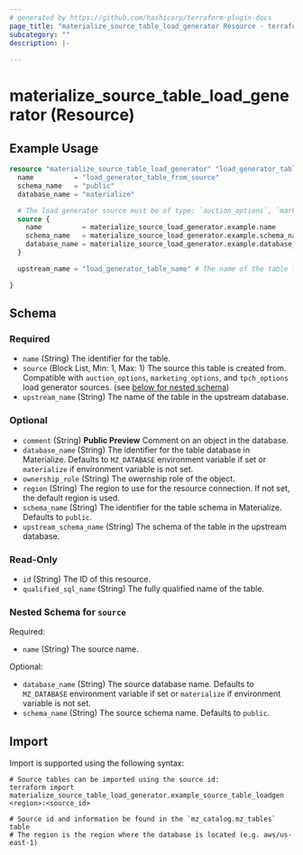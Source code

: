 ```yaml
---
# generated by https://github.com/hashicorp/terraform-plugin-docs
page_title: "materialize_source_table_load_generator Resource - terraform-provider-materialize"
subcategory: ""
description: |-
  
---
```


# materialize_source_table_load_generator (Resource)



## Example Usage

```terraform
resource "materialize_source_table_load_generator" "load_generator_table_from_source" {
  name          = "load_generator_table_from_source"
  schema_name   = "public"
  database_name = "materialize"

  # The load generator source must be of type: `auction_options`, `marketing_options`, and `tpch_options` load generator sources.
  source {
    name          = materialize_source_load_generator.example.name
    schema_name   = materialize_source_load_generator.example.schema_name
    database_name = materialize_source_load_generator.example.database_name
  }

  upstream_name = "load_generator_table_name" # The name of the table from the load generator

}
```

<!-- schema generated by tfplugindocs -->
## Schema

### Required

- `name` (String) The identifier for the table.
- `source` (Block List, Min: 1, Max: 1) The source this table is created from. Compatible with `auction_options`, `marketing_options`, and `tpch_options` load generator sources. (see [below for nested schema](#nestedblock--source))
- `upstream_name` (String) The name of the table in the upstream database.

### Optional

- `comment` (String) **Public Preview** Comment on an object in the database.
- `database_name` (String) The identifier for the table database in Materialize. Defaults to `MZ_DATABASE` environment variable if set or `materialize` if environment variable is not set.
- `ownership_role` (String) The owernship role of the object.
- `region` (String) The region to use for the resource connection. If not set, the default region is used.
- `schema_name` (String) The identifier for the table schema in Materialize. Defaults to `public`.
- `upstream_schema_name` (String) The schema of the table in the upstream database.

### Read-Only

- `id` (String) The ID of this resource.
- `qualified_sql_name` (String) The fully qualified name of the table.

<a id="nestedblock--source"></a>
### Nested Schema for `source`

Required:

- `name` (String) The source name.

Optional:

- `database_name` (String) The source database name. Defaults to `MZ_DATABASE` environment variable if set or `materialize` if environment variable is not set.
- `schema_name` (String) The source schema name. Defaults to `public`.

## Import

Import is supported using the following syntax:

```shell
# Source tables can be imported using the source id:
terraform import materialize_source_table_load_generator.example_source_table_loadgen <region>:<source_id>

# Source id and information be found in the `mz_catalog.mz_tables` table
# The region is the region where the database is located (e.g. aws/us-east-1)
```

